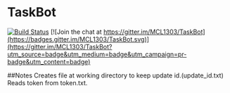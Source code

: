 # TaskBot

[![Build Status](https://travis-ci.org/MCL1303/TaskBot.svg?branch=master)](https://travis-ci.org/MCL1303/TaskBot)
[![Join the chat at https://gitter.im/MCL1303/TaskBot](https://badges.gitter.im/MCL1303/TaskBot.svg)](https://gitter.im/MCL1303/TaskBot?utm_source=badge&utm_medium=badge&utm_campaign=pr-badge&utm_content=badge)

##Notes
Creates file at working directory to keep update id.(update_id.txt)
Reads token from token.txt.
